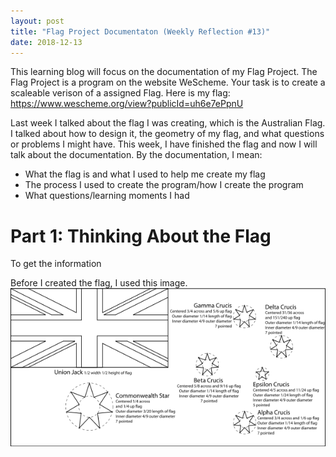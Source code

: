 ```yaml
---
layout: post
title: "Flag Project Documentaton (Weekly Reflection #13)"
date: 2018-12-13
---
```


This learning blog will focus on the documentation of my Flag Project. The Flag Project is a program on the website WeScheme. Your task is to create a scaleable verison of a assigned Flag. Here is my flag: https://www.wescheme.org/view?publicId=uh6e7ePpnU

Last week I talked about the flag I was creating, which is the Australian Flag. I talked about how to design it, the geometry of my flag, and what questions or problems I might have. This week, I have finished the flag and now I will talk about the documentation. By the documentation, I mean:
 - What the flag is and what I used to help me create my flag
 - The process I used to create the program/how I create the program
 - What questions/learning moments I had
 
<h1> Part 1: Thinking About the Flag </h1>
To get the information

Before I created the flag, I used this image. 
![Flag of Australia Diagram](/img/diagram1.png)


